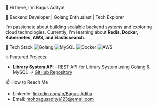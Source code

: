 👋 Hi there, I'm Bagus Aditya!

🚀 Backend Developer | Golang Enthusiast | Tech Explorer  

I'm passionate about building scalable backend systems and exploring cloud technologies. Currently, I'm learning about **Redis, Docker, Kubernetes, AWS, and Elasticsearch**.

🚀 Tech Stack
![Golang](https://img.shields.io/badge/Golang-00ADD8?style=flat&logo=go&logoColor=white)
![MySQL](https://img.shields.io/badge/MySQL-4479A1?style=flat&logo=mysql&logoColor=white)
![Docker](https://img.shields.io/badge/Docker-2496ED?style=flat&logo=docker&logoColor=white)
![AWS](https://img.shields.io/badge/AWS-FF9900?style=flat&logo=amazonaws&logoColor=white)

🔥 Featured Projects  
- **Library System API** - REST API for Library System using Golang & MySQL → [GitHub Repository](https://github.com/Bagus29-IUS/LibrarySystem)

📫 How to Reach Me  
- LinkedIn: [linkedin.com/in/Bagus Aditia](https://www.linkedin.com/in/bagus-aditia-a7935b242/)
- Email: mohbagusaditya123@email.com 
